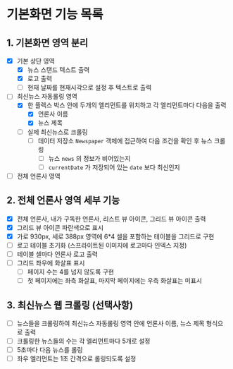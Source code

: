 # 기본화면 기능 목록

## 1. 기본화면 영역 분리
- [x] 기본 상단 영역
  - [x] 뉴스 스탠드 텍스트 출력
  - [x] 로고 출력
  - [ ] 현재 날짜를 현재시각으로 설정 후 텍스트로 출력

- [ ] 최신뉴스 자동롤링 영역
  - [x] 한 플렉스 박스 안에 두개의 엘리먼트를 위치하고 각 엘리먼트마다 다음을 출력
    - [x] 언론사 이름
    - [x] 뉴스 제목
  - [ ] 실제 최신뉴스로 크롤링 
    - [ ] 데이터 저장소 `Newspaper` 객체에 접근하여 다음 조건을 확인 후 뉴스 크롤링
      - [ ] 뉴스 `news` 의 정보가 비어있는지
      - [ ] `currentDate` 가 저장되어 있는 `date` 보다 최신인지

- [ ] 전체 언론사 영역

## 2. 전체 언론사 영역 세부 기능
- [x] 전체 언론사, 내가 구독한 언론사, 리스트 뷰 아이콘, 그리드 뷰 아이콘 출력
- [x] 그리드 뷰 아이콘 파란색으로 표시
- [x] 가로 930px, 세로 388px 영역에 6*4 셀을 포함하는 테이블을 그리드로 구현
- [ ] 로고 테이블 초기화 (스프라이트된 이미지에 로고마다 인덱스 지정)
- [ ] 테이블 셀마다 언론사 로고 출력
- [ ] 그리드 좌우에 화살표 표시
  - [ ] 페이지 수는 4를 넘지 않도록 구현
  - [ ] 첫 페이지에는 좌측 화살표, 마지막 페이지에는 우측 화살표는 미표시

## 3. 최신뉴스 웹 크롤링 (선택사항)
- [ ] 뉴스들을 크롤링하여 최신뉴스 자동롤링 영역 안에 언론사 이름, 뉴스 제목 형식으로 출력
- [ ] 크롤링한 뉴스들의 수는 각 엘리먼트마다 5개로 설정
- [ ] 5초마다 다음 뉴스를 롤링
- [ ] 좌우 엘리먼트는 1초 간격으로 롤링되도록 설정